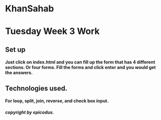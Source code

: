 # KhanSahab
# Tuesday Week 3 Work
## Set up
#### Just click on index.html and you can fill up the form that has 4 different sections. Or four forms. Fill the forms and click enter and you would get the answers.
## Technologies used.
#### For loop, split, join, reverse, and check box input.
##### copyright by epicodus.
